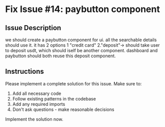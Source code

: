 # Fix Issue #14: paybutton component

## Issue Description
we should create a paybutton component for ui. all the searchable details should use it. it has 2 options 1 "credit card" 2."deposit"-> should take user to deposit usdt, which should iself be another component. dashboard and paybutton should both reuse this deposit component.

## Instructions
Please implement a complete solution for this issue. Make sure to:
1. Add all necessary code
2. Follow existing patterns in the codebase
3. Add any required imports
4. Don't ask questions - make reasonable decisions

Implement the solution now.
